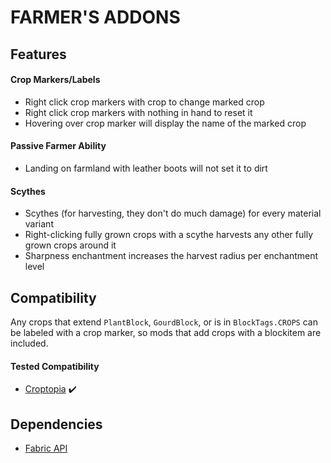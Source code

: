 # FARMER'S ADDONS

## Features
#### Crop Markers/Labels
- Right click crop markers with crop to change marked crop
- Right click crop markers with nothing in hand to reset it
- Hovering over crop marker will display the name of the marked crop
#### Passive Farmer Ability
- Landing on farmland with leather boots will not set it to dirt
#### Scythes
- Scythes (for harvesting, they don't do much damage) for every material variant
- Right-clicking fully grown crops with a scythe harvests any other fully grown crops around it
- Sharpness enchantment increases the harvest radius per enchantment level

## Compatibility
Any crops that extend `PlantBlock`, `GourdBlock`, or is in `BlockTags.CROPS` can be labeled with a crop marker, 
so mods that add crops with a blockitem are included.<br>
#### Tested Compatibility
- [Croptopia](https://github.com/ExcessiveAmountsOfZombies/Croptopia) :heavy_check_mark:

## Dependencies
- [Fabric API](https://github.com/FabricMC/fabric)